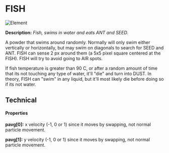 # FISH

![Element](https://i.imgur.com/gjeBCnw.gif)

**Description:**  *Fish, swims in water and eats ANT and SEED.*

A powder that swims around randomly. Normally will only swim either vertically or horizontally, but may swim on diagonals to search for SEED and ANT. FISH can sense 2 px around them (a 5x5 pixel square centered at the FISH). FISH will try to avoid going to AIR spots.

If fish temperature is greater than 90 C, or after a random amount of time that its not touching any type of water, it'll "die" and turn into DUST. In theory, FISH can "swim" in any liquid, but it'll most likely die before doing so if its not water.

## Technical

#### Properties
**pavg[0]:** x velocity (-1, 0 or 1) since it moves by swapping, not normal particle movement.

**pavg[1]:** y velocity (-1, 0 or 1) since it moves by swapping, not normal particle movement.